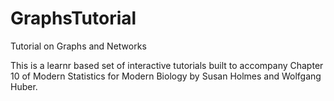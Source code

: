 # GraphsTutorial
Tutorial on Graphs and Networks

This is a learnr based set of interactive tutorials built to accompany Chapter 10 of
Modern Statistics for Modern Biology by Susan Holmes and Wolfgang Huber.
